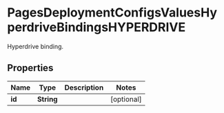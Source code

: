 

# PagesDeploymentConfigsValuesHyperdriveBindingsHYPERDRIVE

Hyperdrive binding.

## Properties

| Name | Type | Description | Notes |
|------------ | ------------- | ------------- | -------------|
|**id** | **String** |  |  [optional] |



